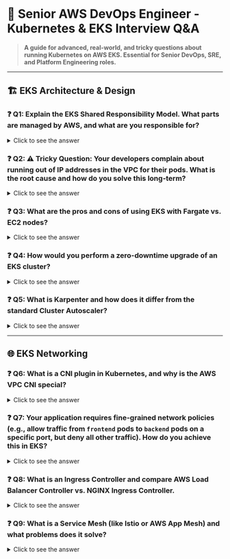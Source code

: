 # 🎯 Senior AWS DevOps Engineer - Kubernetes & EKS Interview Q&A

> **A guide for advanced, real-world, and tricky questions about running Kubernetes on AWS EKS. Essential for Senior DevOps, SRE, and Platform Engineering roles.**

---

## 🏗️ **EKS Architecture & Design**

### ❓ Q1: Explain the EKS Shared Responsibility Model. What parts are managed by AWS, and what are you responsible for?
<details>
<summary>Click to see the answer</summary>

#### 💡 **Simple Answer**
AWS manages the **Control Plane**, and the customer manages the **Data Plane** (the worker nodes) and the applications running on them.

-   **AWS Responsibility (The "Brain")**:
    -   The Kubernetes API Server, `etcd` database, Controller Manager, and Scheduler.
    -   Ensuring the control plane is available, scalable, and patched.
-   **Customer Responsibility (The "Muscle")**:
    -   Provisioning, patching, and securing the **worker nodes** (EC2 or Fargate).
    -   Configuring VPC networking and CNI plugins.
    -   Managing IAM roles for nodes and pods (IRSA).
    -   Deploying, securing, and monitoring applications.

</details>

### ❓ Q2: ⚠️ Tricky Question: Your developers complain about running out of IP addresses in the VPC for their pods. What is the root cause and how do you solve this long-term?
<details>
<summary>Click to see the answer</summary>

#### 💡 **Simple Answer**
The root cause is the default behavior of the **AWS VPC CNI plugin**, which assigns a full private IP address from the VPC's CIDR range to each pod. This can quickly exhaust available IPs.

The long-term solution is to enable **VPC CNI Custom Networking**. This allows you to assign pod IPs from a secondary CIDR range that is separate from the main VPC CIDR, effectively giving you a much larger IP space for pods.

---

#### 🧠 **Theoretical Explanation**
By default, the AWS VPC CNI pre-allocates a pool of secondary private IP addresses to each worker node's ENI. The number of IPs (and thus pods) per node is determined by the instance type. For example, an `m5.large` can have up to 29 pods, each taking an IP from your subnet.

**The Solution - Custom Networking**:
1.  You associate one or more secondary, non-overlapping CIDR blocks with your VPC.
2.  You configure the AWS VPC CNI plugin (via the `aws-node` daemonset and `ENIConfig` custom resources) to source pod IPs from these secondary CIDR blocks.
3.  Now, worker nodes still get an IP from the primary VPC CIDR, but pods get their IPs from the secondary CIDR. This decouples pod density from the VPC's primary IP space.

</details>

### ❓ Q3: What are the pros and cons of using EKS with Fargate vs. EC2 nodes?
<details>
<summary>Click to see the answer</summary>

| Feature | EKS on Fargate | EKS on EC2 |
| :--- | :--- | :--- |
| **Management** | **Serverless**. No node management. | **Self-managed**. You manage nodes. |
| **Isolation** | **High**. Each pod runs in its own micro-VM. | **Lower**. Pods share the node's kernel. |
| **Cost Model** | Pay per vCPU/memory used by pod. | Pay for the entire EC2 instance. |
| **Flexibility** | Lower. No daemonsets, no privileged pods. | **Higher**. Full control over node OS, GPU support. |
| **Use Case** | Web apps, APIs, batch jobs. | Long-running services, stateful apps, GPU workloads. |

**Conclusion**: Use **Fargate** for simplicity, security, and for applications with spiky traffic patterns. Use **EC2** when you need maximum control, cost-optimization for steady-state workloads (with Spot/RIs), or specialized hardware like GPUs.

</details>

### ❓ Q4: How would you perform a zero-downtime upgrade of an EKS cluster?
<details>
<summary>Click to see the answer</summary>

#### 💡 **Simple Answer**
An EKS upgrade is a two-phase process: first the control plane, then the data plane.
1.  **Control Plane Upgrade**: Initiate the upgrade via the AWS console or API. AWS performs a rolling update of the managed control plane masters with zero downtime.
2.  **Data Plane Upgrade**: After the control plane is done, you must upgrade your worker nodes. The best practice is to use a **rolling update strategy**: create a new, patched node group and gracefully drain and terminate the old nodes.

---

#### 🧠 **Detailed Process**
1.  **Pre-flight Checks**: Use `eksctl` or other tools to check for deprecated APIs that will be removed in the new Kubernetes version. Update your manifests accordingly.
2.  **Control Plane**: Click "Upgrade" in the AWS console for your EKS cluster. This takes 30-60 minutes. The API server remains available throughout.
3.  **Add-on Updates**: Update core add-ons like CoreDNS, `kube-proxy`, and the VPC CNI plugin to versions compatible with the new control plane.
4.  **New Node Group**: Create a new Managed Node Group (or ASG) with an EKS-Optimized AMI for the new Kubernetes version.
5.  **Cordon and Drain**: Cordon the old nodes to prevent new pods from being scheduled on them (`kubectl cordon <node_name>`). Then, gracefully drain the pods from the old nodes (`kubectl drain <node_name> --ignore-daemonsets --delete-local-data`). The Kubernetes scheduler will reschedule these pods onto the new nodes.
6.  **Decommission**: Once the old nodes are empty, terminate them by deleting the old node group.

**Important**: Ensure your applications have multiple replicas and properly configured Pod Disruption Budgets (PDBs) to handle the graceful draining without causing an outage.

</details>

### ❓ Q5: What is Karpenter and how does it differ from the standard Cluster Autoscaler?
<details>
<summary>Click to see the answer</summary>

- **Cluster Autoscaler (CA)**: The traditional way. It scales the **number of nodes** within pre-defined Auto Scaling Groups (ASGs). It is limited to the instance types you have defined in your ASG's Launch Template.
- **Karpenter**: A newer, more flexible cluster autoscaler from AWS. It is **not tied to ASGs**. It watches for pending pods and provisions the most optimal, cheapest node that can fit the pod's requirements directly. It can choose from a wide variety of instance types on the fly.

| Feature | Cluster Autoscaler | Karpenter |
| :--- | :--- | :--- |
| **Mechanism** | Scales existing ASGs. | Provisions nodes directly. |
| **Flexibility** | Limited to instance types in ASG. | **Can choose any instance type.** |
| **Efficiency** | Can lead to waste (bin-packing). | **More efficient bin-packing.** |
| **Speed** | Slower (waits for ASG). | **Faster (provisions directly).** |
| **Best For** | Simpler, legacy setups. | **Cost optimization, performance, flexibility.** |

</details>

---

## 🌐 **EKS Networking**

### ❓ Q6: What is a CNI plugin in Kubernetes, and why is the AWS VPC CNI special?
<details>
<summary>Click to see the answer</summary>

#### 💡 **Simple Answer**
A **CNI (Container Network Interface)** plugin is responsible for all pod networking: assigning IP addresses to pods and managing connectivity between them.

The **AWS VPC CNI** is special because, unlike most CNIs that use a virtual overlay network, it assigns each pod a **real IP address from the VPC**. This makes pods first-class citizens in your AWS network, allowing them to interact seamlessly with other AWS services and be targeted directly by load balancers.

</details>

### ❓ Q7: Your application requires fine-grained network policies (e.g., allow traffic from `frontend` pods to `backend` pods on a specific port, but deny all other traffic). How do you achieve this in EKS?
<details>
<summary>Click to see the answer</summary>

#### 💡 **Simple Answer**
The default AWS VPC CNI does not enforce Kubernetes `NetworkPolicy` resources. To achieve this, you need to install a network policy engine. The most common solution is to install **Calico**.

---

#### 🧠 **Theoretical Explanation**
1.  **Install Calico**: You deploy the Calico operator and custom resources to your EKS cluster. Calico runs as a daemonset on each node.
2.  **Define Network Policies**: You create standard Kubernetes `NetworkPolicy` objects.
    ```yaml
    apiVersion: networking.k8s.io/v1
    kind: NetworkPolicy
    metadata:
      name: backend-allow-frontend
      namespace: my-app
    spec:
      podSelector:
        matchLabels:
          app: backend
      policyTypes:
        - Ingress
      ingress:
        - from:
            - podSelector:
                matchLabels:
                  app: frontend
          ports:
            - protocol: TCP
              port: 8080
    ```
3.  **Enforcement**: Calico's agent on each node (`calico-node`) watches for these policies and programs the node's Linux kernel (using `iptables` or `eBPF`) to enforce these rules, allowing or dropping packets as defined.

**Note**: AWS now offers a native add-on for network policy enforcement, which also uses a downstream version of Calico, providing a more integrated experience.

</details>

### ❓ Q8: What is an Ingress Controller and compare AWS Load Balancer Controller vs. NGINX Ingress Controller.
<details>
<summary>Click to see the answer</summary>

An **Ingress Controller** is a component in the cluster that watches for Kubernetes `Ingress` resources and provisions an external load balancer to route traffic from the internet to services inside the cluster.

| Feature | AWS Load Balancer Controller | NGINX Ingress Controller |
| :--- | :--- | :--- |
| **Load Balancer** | Provisions a real **AWS Application Load Balancer (ALB)**. | Provisions a **Network Load Balancer (NLB)** that forwards traffic to NGINX pods running in the cluster. |
| **Cost** | Pay for the ALB. | Pay for the NLB + the EC2 resources for the NGINX pods. |
| **Features** | Integrates with AWS WAF, Cognito, Global Accelerator. | Highly customizable with NGINX snippets, supports more rewrite rules. |
| **Management** | Managed by AWS (the ALB itself). | You manage the NGINX pods (updates, scaling). |
| **Best For** | Deep AWS integration, simplicity. | Advanced routing, customization, multi-cloud portability. |

</details>

### ❓ Q9: What is a Service Mesh (like Istio or AWS App Mesh) and what problems does it solve?
<details>
<summary>Click to see the answer</summary>

#### 💡 **Simple Answer**
A Service Mesh is a dedicated infrastructure layer for making service-to-service communication safe, fast, and reliable. It works by injecting a "sidecar" proxy (like Envoy) next to each of your application containers. All traffic between services is routed through these proxies.

**It solves problems like**:
-   **Observability**: Automatically get metrics, logs, and traces for all service traffic.
-   **Security**: Enforce mutual TLS (mTLS) to encrypt all traffic within the cluster.
-   **Traffic Management**: Implement advanced routing like canary releases, A/B testing, and circuit breaking without changing application code.

</detaisl>

### ❓ Q10: How does the AWS Load Balancer Controller's "IP Mode" vs. "Instance Mode" work for targeting pods?
<details>
<summary>Click to see the answer</summary>

- **Instance Mode (Default/Legacy)**: The ALB targets the **NodePort** on the worker node. Traffic flows `Client -> ALB -> Node -> Kube-proxy (iptables) -> Pod`. This involves an extra network hop and can have issues with SNAT, sometimes obscuring the client's source IP.
- **IP Mode (Recommended)**: The ALB targets the **pod's IP address directly**. Traffic flows `Client -> ALB -> Pod`. This is more efficient, has lower latency, and preserves the client's source IP address. This is the preferred mode for most applications.

</details>

---

## 🔐 **EKS Security**

### ❓ Q11: How do you grant pods specific AWS permissions (e.g., to access an S3 bucket) without giving those permissions to the entire worker node?
<details>
<summary>Click to see the answer</summary>

#### 💡 **Simple Answer**
I would use **IAM Roles for Service Accounts (IRSA)**. This is the standard, most secure way to grant AWS permissions to pods in EKS.

It works by associating a Kubernetes Service Account with an AWS IAM Role. Any pod that uses that Service Account can then assume the associated IAM Role and get temporary AWS credentials to access only the services defined in the role's policy.

---

#### 🧠 **Theoretical Explanation**
IRSA leverages **OIDC (OpenID Connect)** and **AWS STS**.
1.  **EKS OIDC Provider**: You create an OIDC Identity Provider in IAM for your EKS cluster.
2.  **IAM Role & Trust Policy**: You create an IAM Role with the specific permissions. The role's trust policy is configured to allow assumption only by a specific Kubernetes Service Account from your cluster's OIDC provider.
3.  **Kubernetes Service Account**: You create a Service Account in Kubernetes and annotate it with the ARN of the IAM Role.
4.  **At Runtime**: The AWS SDK inside your pod uses a projected service account token to call `sts:AssumeRoleWithWebIdentity`. STS validates the token with the OIDC provider and returns temporary AWS credentials to the pod.

This process completely bypasses the worker node's IAM role, achieving true least-privilege for pods.

</details>

### ❓ Q12: What are Pod Security Standards and how do you enforce them in EKS?
<details>
<summary>Click to see the answer</summary>

**Pod Security Standards (PSS)** are the successor to Pod Security Policies (PSPs). They are standard security profiles for pods, ranging from `privileged` (unrestricted) to `baseline` (minimally restrictive) to `restricted` (highly restrictive).

**Enforcement**: You can enforce these standards at the **namespace level** using labels.
```yaml
apiVersion: v1
kind: Namespace
metadata:
  name: my-restricted-app
  labels:
    pod-security.kubernetes.io/enforce: restricted
    pod-security.kubernetes.io/enforce-version: v1.28
```
When you label a namespace, the built-in **Pod Security Admission Controller** will block any new pods that don't meet the specified security profile.

</details>

### ❓ Q13: How would you scan container images for vulnerabilities before deploying them to EKS?
<details>
<summary>Click to see the answer</summary>

My strategy would be to integrate scanning into the CI/CD pipeline:
1.  **CI Pipeline Scan**: After the `docker build` step, I would use a tool like **Trivy** or **Snyk** to scan the newly built image for known CVEs. If a high or critical vulnerability is found, the pipeline fails.
2.  **Registry Scan**: I would use **Amazon ECR's built-in image scanning**. This can be configured to scan on push, and it continuously re-scans images as new vulnerabilities are discovered.
3.  **Admission Controller (Advanced)**: For maximum security, I would use an **admission controller** in the cluster (like OPA/Gatekeeper or Kyverno) to block the deployment of any image that hasn't been scanned or that has known critical vulnerabilities.

</details>

### ❓ Q14: What is OPA/Gatekeeper and how can it be used for policy-as-code in Kubernetes?
<details>
<summary>Click to see the answer</summary>

**OPA (Open Policy Agent)** is an open-source policy engine. **Gatekeeper** is a Kubernetes-native project that integrates OPA as an admission controller.

It allows you to enforce custom policies on your cluster beyond what standard RBAC or PSS can do. You write policies in a language called **Rego**.

**Use Cases**:
-   Enforce that all images must come from a trusted registry (e.g., your company's ECR).
-   Require that all pods must have resource `requests` and `limits` set.
-   Ensure all Ingress objects use HTTPS.
-   Mandate that all resources must have a `team` and `cost-center` label.

Gatekeeper intercepts every request to the Kubernetes API and checks it against your policies before it is persisted to `etcd`.

</details>

### ❓ Q15: How do you manage secrets for applications running in EKS?
<details>
<summary>Click to see the answer</summary>

While Kubernetes has native `Secret` objects, they are only base64 encoded, not encrypted. The enterprise standard is to use an external secrets management system.

**The Best Practice**: **External Secrets Operator (ESO)**.
1.  **Store Secrets**: Store your secrets securely in **AWS Secrets Manager** or **HashiCorp Vault**.
2.  **Deploy ESO**: Install the External Secrets Operator in your cluster.
3.  **Grant Permissions**: Give the operator permissions to read secrets from your chosen backend (e.g., using IRSA).
4.  **Define `ExternalSecret`**: You create a custom resource called `ExternalSecret` in your application's namespace.
    ```yaml
    apiVersion: external-secrets.io/v1beta1
    kind: ExternalSecret
    metadata:
      name: my-db-secret
    spec:
      refreshInterval: "1h"
      secretStoreRef:
        name: aws-secrets-manager
        kind: ClusterSecretStore
      target:
        name: db-credentials # This is the k8s Secret that will be created
      data:
      - secretKey: username
        remoteRef:
          key: my-app/db-secret # Key in AWS Secrets Manager
          property: username
    ```
5.  **Sync**: The operator reads the secret from AWS Secrets Manager and automatically creates and syncs a native Kubernetes `Secret` in your namespace, which your application can then consume normally.

This approach keeps the secret management lifecycle outside the cluster and provides a secure, automated way to inject secrets into your applications.

</details>

---

## 💾 **Storage & State**

### ❓ Q16: How do you provide persistent storage to stateful applications in EKS?
<details>
<summary>Click to see the answer</summary>

I would use the **EBS CSI (Container Storage Interface) Driver**. This is the standard way to integrate Amazon EBS volumes with EKS.

**The Workflow**:
1.  **Install Driver**: Deploy the EBS CSI Driver to the cluster. It runs as a controller and a daemonset.
2.  **Create StorageClass**: Define a `StorageClass` resource that specifies the EBS volume type (e.g., `gp3`), and other parameters.
3.  **Create PersistentVolumeClaim (PVC)**: The application developer creates a PVC requesting a certain amount of storage.
4.  **Dynamic Provisioning**: The EBS CSI Driver sees the PVC, calls the AWS API to create a new EBS volume, and creates a corresponding `PersistentVolume` (PV) object in Kubernetes.
5.  **Mounting**: When a pod requests the PVC, Kubernetes automatically attaches the EBS volume to the correct worker node and mounts it into the pod.

</details>

### ❓ Q17: Compare EBS and EFS for use with EKS. When would you choose one over the other?
<details>
<summary>Click to see the answer</summary>

- **EBS (Elastic Block Store)**: Provides **block-level** storage. An EBS volume can only be mounted to a **single pod at a time** (ReadWriteOnce access mode). It is tied to a specific Availability Zone. It's perfect for single-replica stateful applications like databases (e.g., a single PostgreSQL pod).
- **EFS (Elastic File System)**: Provides a **file system** interface (NFS). An EFS volume can be mounted by **many pods simultaneously**, even across different Availability Zones (ReadWriteMany access mode). It's perfect for applications that need a shared file system, like WordPress, content management systems, or development tools like Jenkins.

</details>

### ❓ Q18: How would you back up and restore stateful applications and their data in EKS?
<details>
<summary>Click to see the answer</summary>

#### 💡 **Simple Answer**
The industry standard tool for this is **Velero**.

---

#### 🧠 **Theoretical Explanation**
Velero is an open-source tool that can back up and restore Kubernetes cluster resources and persistent volumes.

**Backup Process**:
1.  **Install Velero**: Deploy Velero to your cluster and configure it with a storage location for backups (like an S3 bucket) and credentials to access it.
2.  **CSI Snapshotting**: Install the AWS EBS CSI Driver and the `VolumeSnapshotClass` required for taking volume snapshots.
3.  **Create Backup**: You can create backups on-demand or on a schedule.
    ```bash
    velero backup create my-app-backup --include-namespaces my-app
    ```
4.  **What it does**: Velero first calls the EBS CSI driver to take a point-in-time snapshot of the application's EBS volume. Then, it queries the Kubernetes API to get all the resource definitions (Deployments, Services, ConfigMaps, etc.) in the specified namespace and saves them as a gzipped tarball in the S3 bucket alongside the snapshot information.

**Restore Process**:
```bash
velero restore create --from-backup my-app-backup
```
Velero reads the resource definitions from the S3 bucket, recreates them in the cluster, and then tells the EBS CSI driver to provision a new EBS volume from the snapshot and attach it to the restored pod.

</details>

### ❓ Q19: What is a `StatefulSet` and how does it differ from a `Deployment`?
<details>
<summary>Click to see the answer</summary>

- **Deployment**: Designed for **stateless** applications. Pods are identical and interchangeable. They get random hostnames (e.g., `my-app-5f8d...`) and can be scaled up or down in any order.
- **StatefulSet**: Designed for **stateful** applications that require stable, unique identities. Pods created by a StatefulSet have:
    - **Stable, predictable names**: e.g., `my-db-0`, `my-db-1`.
    - **Stable, persistent storage**: Pod `my-db-0` will always be associated with the same persistent volume claim.
    - **Ordered deployment and scaling**: Pods are created and terminated in a strict order (0, 1, 2...). `my-db-1` will not start until `my-db-0` is ready.

**Use Case**: Clustered databases like ZooKeeper, Kafka, or Elasticsearch.

</details>

### ❓ Q20: What challenges do you face when running a database in Kubernetes, and what are the best practices?
<details>
<summary>Click to see the answer</summary>

**Challenges**:
-   **Storage**: Requires robust, persistent, and performant storage.
-   **Networking**: Needs stable network identities and DNS.
-   **Lifecycle Management**: Upgrades, backups, and failover are complex.
-   **Day 2 Operations**: Monitoring, logging, and tuning are difficult.

**Best Practices**:
1.  **Use a Kubernetes Operator**: For any serious database, use a dedicated Operator (e.g., Crunchy Data for PostgreSQL, Zalando Operator for PostgreSQL, Presslabs for MySQL). The Operator encapsulates the domain knowledge required to run the database correctly.
2.  **Use `StatefulSets`**: To manage the database pods.
3.  **Use Persistent Storage**: With the appropriate CSI driver and fast EBS volumes (`io2` or `gp3`).
4.  **Use Pod Anti-Affinity**: To ensure database replicas are scheduled on different worker nodes for high availability.
5.  **Separate Node Group**: Run your database on a dedicated node group with appropriate instance types and taints to prevent other applications from running on them.
6.  **Consider Managed Services**: For most use cases, running a database in Kubernetes is complex. **Using a managed service like Amazon RDS or Aurora is often the more reliable, scalable, and operationally simple choice.** You can still connect to it from your applications running in EKS.

</details>

---

## 🔬 **Observability & Troubleshooting**

### ❓ Q21: How would you design and implement a monitoring and alerting stack for EKS?
<details>
<summary>Click to see the answer</summary>

My go-to stack would be **Prometheus, Grafana, and Alertmanager**.

1.  **Prometheus**: The core monitoring engine. I would deploy it using the `kube-prometheus-stack` Helm chart, which provides a batteries-included setup.
    *   It automatically discovers and scrapes metrics from the Kubernetes API server, nodes (`node-exporter`), and pods.
    *   I would configure `ServiceMonitor` custom resources to tell Prometheus how to scrape metrics from my applications.
2.  **Grafana**: The visualization layer. I would deploy it alongside Prometheus and use it to create dashboards for:
    *   Cluster health (CPU, memory, disk usage).
    *   Application performance (request latency, error rates - RED metrics).
    *   Kubernetes object status (pod restarts, pending pods).
3.  **Alertmanager**: Handles alerting. I would define alerting rules in Prometheus. When a rule fires, Prometheus sends the alert to Alertmanager, which then handles deduplication, grouping, and routing the alert to the correct destination (e.g., PagerDuty, Slack, email).

</details>

### ❓ Q22: How do you handle log aggregation for applications in EKS?
<details>
<summary>Click to see the answer</summary>

The standard pattern is to use a **logging agent** deployed as a **DaemonSet**.

1.  **Application Logging**: Developers configure their applications to write logs to `stdout` and `stderr`. This is a container best practice.
2.  **Logging Agent**: I would deploy **Fluent Bit** as a DaemonSet. Fluent Bit is lightweight and efficient.
3.  **Log Collection**: The Fluent Bit pod on each node mounts the host's log directories (`/var/log/pods`, `/var/log/containers`). It reads the container log files, enriches them with Kubernetes metadata (pod name, namespace, labels), and forwards them to a centralized logging backend.
4.  **Logging Backend**: The backend could be **Amazon OpenSearch Service**, **Loki**, **Datadog**, or **Splunk**. This is where logs are stored, indexed, and can be searched and visualized.

</details>

### ❓ Q23: A pod is stuck in `CrashLoopBackOff` state. What are your steps to debug this?
<details>
<summary>Click to see the answer</summary>

`CrashLoopBackOff` means the container is starting, crashing, and then Kubernetes is repeatedly trying to restart it.

**Debugging Steps**:
1.  **Describe the Pod**: `kubectl describe pod <pod_name> -n <namespace>`. This will show me the pod's events, status, exit code of the last termination, and any error messages.
2.  **Check the Logs**: The container might be logging an error right before it crashes. I need to check the logs of the *previous* failed container instance: `kubectl logs <pod_name> -n <namespace> --previous`.
3.  **Check for Misconfiguration**: A common cause is a configuration error (e.g., wrong database endpoint, missing secret). I would check the pod's `ConfigMaps` and `Secrets`.
4.  **Check Liveness/Readiness Probes**: A misconfigured liveness probe that is failing could be causing `kubelet` to kill the container. I would check the probe's configuration (`initialDelaySeconds`, `timeoutSeconds`, the command/HTTP endpoint itself).
5.  **Exec into the Container (if possible)**: If the container runs for a few seconds before crashing, I might be able to get a shell into it to investigate: `kubectl exec -it <pod_name> -n <namespace> -- /bin/sh`.
6.  **Check Resource Limits**: If the application is exceeding its memory limits, it will be OOMKilled by the kernel. `kubectl describe pod` will show the reason as `OOMKilled`.

</details>

### ❓ Q24: A pod is stuck in `ImagePullBackOff` state. What are the possible causes?
<details>
<summary>Click to see the answer</summary>

This means `kubelet` cannot pull the container image from the registry.

**Possible Causes**:
1.  **Typo**: The image name or tag in the pod manifest is incorrect.
2.  **Registry Unreachable**: A network issue is preventing the worker node from reaching the container registry (e.g., ECR). This could be a problem with NACLs, Security Groups, or NAT Gateways.
3.  **Authentication Error**: The node does not have permission to pull from the registry. For a private ECR registry, this means the worker node's IAM role is missing the required ECR permissions (`ecr:GetDownloadUrlForLayer`, `ecr:BatchGetImage`, etc.).
4.  **Image Doesn't Exist**: The specified image tag was never pushed to the registry.
5.  **Rate Limiting**: Public registries like Docker Hub have strict rate limits. The cluster might have exceeded them.

</details>

### ❓ Q25: How does DNS work inside a Kubernetes cluster?
<details>
<summary>Click to see the answer</summary>

Kubernetes has its own internal DNS service, which is typically **CoreDNS** in modern clusters (it replaced `kube-dns`).

1.  **CoreDNS Deployment**: CoreDNS runs as a `Deployment` with a `Service` in the `kube-system` namespace.
2.  **Pod Configuration**: The `kubelet` on each node configures each pod's `/etc/resolv.conf` file to point to the CoreDNS service's ClusterIP.
3.  **Service Discovery**: When a pod wants to talk to another service (e.g., `my-backend-svc`), it makes a DNS query for `my-backend-svc`. CoreDNS resolves this to the ClusterIP of the `my-backend-svc` Service.
4.  **Fully Qualified Domain Name (FQDN)**: The full DNS name for a service is `<service-name>.<namespace>.svc.cluster.local`.
5.  **External Resolution**: If a query is for an external domain (e.g., `google.com`), CoreDNS will forward the request to the upstream DNS server it inherited from the worker node.

</details>

---

## 🚀 **CI/CD & GitOps**

### ❓ Q26: Compare and contrast ArgoCD and Flux for implementing GitOps on EKS.
<details>
<summary>Click to see the answer</summary>

Both are leading CNCF projects for GitOps, but they have different approaches.

| Feature | ArgoCD | FluxCD |
| :--- | :--- | :--- |
| **Architecture** | Centralized. A central ArgoCD instance manages many clusters. | Decentralized. Each cluster has its own Flux operators. |
| **User Interface** | **Excellent web UI**. Great for visualization and manual syncs. | Primarily CLI and Git-driven. Has an optional UI. |
| **Sync Model** | Primarily pull-based, but UI allows manual push-like sync. | Strictly pull-based. |
| **Multi-tenancy** | Strong multi-tenancy features with projects and RBAC. | Simpler, namespace-focused security model. |
| **Setup** | More components to install. | Simpler, more modular installation. |

**Conclusion**: Choose **ArgoCD** if you need a powerful UI, centralized control, and multi-tenancy for a platform team. Choose **Flux** if you prefer a more decentralized, Git-native, and modular approach.

</details>

### ❓ Q27: How would you implement a progressive delivery (e.g., canary release) strategy for an application on EKS?
<details>
<summary>Click to see the answer</summary>

I would use a GitOps tool like **ArgoCD** or **Flux** combined with a progressive delivery controller like **Argo Rollouts** or **Flagger**.

**The Workflow with Argo Rollouts**:
1.  **Replace `Deployment`**: Instead of a standard `Deployment` object, you create a `Rollout` custom resource. It looks very similar but has an extra `strategy` section.
2.  **Define Canary Strategy**: In the `Rollout` object, you define the canary steps.
    ```yaml
    strategy:
      canary:
        steps:
        - setWeight: 10
        - pause: {duration: 5m}
        - setWeight: 50
        - pause: {duration: 10m}
    ```
3.  **Trigger Release**: When you update the image tag in your Git repository, ArgoCD applies the change to the `Rollout` object.
4.  **Automated Rollout**: Argo Rollouts takes over. It creates a new `ReplicaSet` for the canary version and works with a Service Mesh (like Istio) or an Ingress Controller to split the traffic (e.g., sending 10% of traffic to the new version).
5.  **Automated Analysis**: During the `pause`, Argo Rollouts can query a metrics provider (like Prometheus) to check for errors or latency issues. If metrics are good, it proceeds to the next step. If they are bad, it automatically rolls back the release.

</details>

### ❓ Q28: What is Helm and why is it useful?
<details>
<summary>Click to see the answer</summary>

**Helm** is the package manager for Kubernetes.

It allows you to:
1.  **Package Applications**: Bundle all the Kubernetes manifests needed for an application (Deployments, Services, ConfigMaps, etc.) into a single package called a **Chart**.
2.  **Manage Complexity**: Use Go templating to create configurable and reusable manifests. Instead of hardcoding values, you can use variables from a `values.yaml` file.
3.  **Manage Releases**: Helm tracks versions of your releases, making it easy to upgrade applications and roll back to a previous version if something goes wrong (`helm upgrade`, `helm rollback`).

It simplifies the process of deploying and managing even very complex applications on Kubernetes.

</details>

### ❓ Q29: How do you manage Helm charts in an enterprise environment?
<details>
<summary>Click to see the answer</summary>

1.  **Chart Repository**: We would use **ChartMuseum** or a generic artifact repository like **JFrog Artifactory** or **Nexus** to host our internal, versioned Helm charts.
2.  **CI/CD for Charts**: We would have a separate CI/CD pipeline for our Helm charts that includes:
    *   **Linting**: `helm lint` to check for syntax errors.
    *   **Testing**: `helm test` to run tests against a deployed chart.
    *   **Versioning**: Automatically incrementing the chart version based on semantic versioning.
    *   **Publishing**: Pushing the packaged chart to our internal ChartMuseum.
3.  **Umbrella Charts**: For complex applications, we would use an "umbrella" chart that lists other charts as dependencies in its `Chart.yaml`, allowing us to deploy an entire application stack with a single Helm command.
4.  **Provenance and Signing**: We would sign our charts using GPG to ensure their integrity and prove their origin.

</details>

### ❓ Q30: What is Kustomize and how does it compare to Helm?
<details>
<summary>Click to see the answer</summary>

**Kustomize** is a template-free way to customize application configuration. It's built into `kubectl`.

-   **How it works**: You start with a base set of standard Kubernetes YAML manifests. Then, for each environment (dev, staging, prod), you create an `overlay` that specifies only the *differences* for that environment (e.g., change the number of replicas, update an image tag, add a label). Kustomize then merges the base with the overlay to generate the final YAML.

| Feature | Helm | Kustomize |
| :--- | :--- | :--- |
| **Templating** | Yes (Go templating). | **No (template-free)**. Uses overlays. |
| **Packaging** | Yes (Charts). | No (uses plain YAML files). |
| **Complexity** | Higher learning curve. | Simpler, easier to start. |
| **Use Case** | Distributing configurable, reusable applications. | Customizing applications for specific environments. |

**Conclusion**: They are not mutually exclusive. A common pattern is to use **Helm** to deploy a third-party application (like Prometheus) and then use **Kustomize** to apply your environment-specific configurations on top of it.

</details>